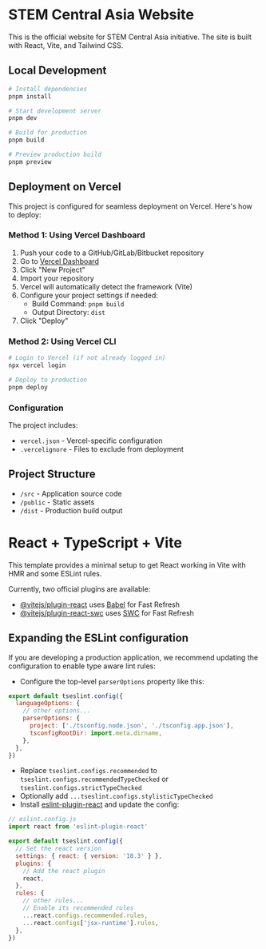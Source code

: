 # STEM Central Asia Website

This is the official website for STEM Central Asia initiative. The site is built with React, Vite, and Tailwind CSS.

## Local Development

```bash
# Install dependencies
pnpm install

# Start development server
pnpm dev

# Build for production
pnpm build

# Preview production build
pnpm preview
```

## Deployment on Vercel

This project is configured for seamless deployment on Vercel. Here's how to deploy:

### Method 1: Using Vercel Dashboard

1. Push your code to a GitHub/GitLab/Bitbucket repository
2. Go to [Vercel Dashboard](https://vercel.com/dashboard)
3. Click "New Project"
4. Import your repository
5. Vercel will automatically detect the framework (Vite)
6. Configure your project settings if needed:
   - Build Command: `pnpm build`
   - Output Directory: `dist`
7. Click "Deploy"

### Method 2: Using Vercel CLI

```bash
# Login to Vercel (if not already logged in)
npx vercel login

# Deploy to production
pnpm deploy
```

### Configuration

The project includes:
- `vercel.json` - Vercel-specific configuration
- `.vercelignore` - Files to exclude from deployment

## Project Structure

- `/src` - Application source code
- `/public` - Static assets
- `/dist` - Production build output

# React + TypeScript + Vite

This template provides a minimal setup to get React working in Vite with HMR and some ESLint rules.

Currently, two official plugins are available:

- [@vitejs/plugin-react](https://github.com/vitejs/vite-plugin-react/blob/main/packages/plugin-react/README.md) uses [Babel](https://babeljs.io/) for Fast Refresh
- [@vitejs/plugin-react-swc](https://github.com/vitejs/vite-plugin-react-swc) uses [SWC](https://swc.rs/) for Fast Refresh

## Expanding the ESLint configuration

If you are developing a production application, we recommend updating the configuration to enable type aware lint rules:

- Configure the top-level `parserOptions` property like this:

```js
export default tseslint.config({
  languageOptions: {
    // other options...
    parserOptions: {
      project: ['./tsconfig.node.json', './tsconfig.app.json'],
      tsconfigRootDir: import.meta.dirname,
    },
  },
})
```

- Replace `tseslint.configs.recommended` to `tseslint.configs.recommendedTypeChecked` or `tseslint.configs.strictTypeChecked`
- Optionally add `...tseslint.configs.stylisticTypeChecked`
- Install [eslint-plugin-react](https://github.com/jsx-eslint/eslint-plugin-react) and update the config:

```js
// eslint.config.js
import react from 'eslint-plugin-react'

export default tseslint.config({
  // Set the react version
  settings: { react: { version: '18.3' } },
  plugins: {
    // Add the react plugin
    react,
  },
  rules: {
    // other rules...
    // Enable its recommended rules
    ...react.configs.recommended.rules,
    ...react.configs['jsx-runtime'].rules,
  },
})
```
